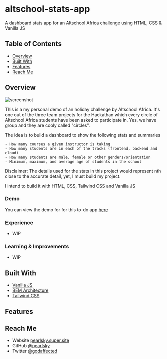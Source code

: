 # altschool-stats-app
A dashboard stats app for an Altschool Africa challenge using HTML, CSS & Vanilla JS

<!-- TABLE OF CONTENTS -->

## Table of Contents

- [Overview](#overview)
- [Built With](#built-with)
- [Features](#features)
- [Reach Me](#contact)

<!-- OVERVIEW -->

## Overview

![screenshot](images/)

This is a my personal demo of an holiday challenge by Altschool Africa. It's one out of the three team projects for the Hackathan which every circle of Altschool Africa students have been asked to participate in. Yes, we have group and they are cooly called "circles".

The idea is to build a dashboard to show the following stats and summaries

    - How many courses a given instructor is taking
    - How many students are in each of the tracks (frontend, backend and cloud)
    - How many students are male, female or other genders/orientation
    - Minimum, maximum, and average age of students in the school

Disclaimer: The details used for the stats in this project would represent nth close to the accurate detail, yet, I must build my project.

I intend to build it with HTML, CSS, Tailwind CSS and Vanilla JS

### Demo
You can view the demo for for this to-do app [here](https://#)

### Experience
- WIP

### Learning & Improvements
- WIP


## Built With

<!-- This section should list any major frameworks that you built your project using. Here are a few examples.-->

- [Vanilla JS](https://javascript.com/)
- [BEM Architecture](https://en.bem.info/)
- [Tailwind CSS]()

## Features

<!-- List the features of your application or follow the template. Don't share the figma file here :) -->




## Reach Me

- Website [pearlsky.super.site](https://pearlsky.super.site)
- GitHub [@pearlsky](https://github.com/@pearlsky)
- Twitter [@godaffected](https://twitter.com/godaffected)